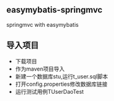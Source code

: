 ## easymybatis-springmvc
springmvc with easymybatis

## 导入项目
- 下载项目
- 作为maven项目导入
- 新建一个数据库stu,运行t_user.sql脚本
- 打开config.properties修改数据库链接
- 运行测试用例TUserDaoTest